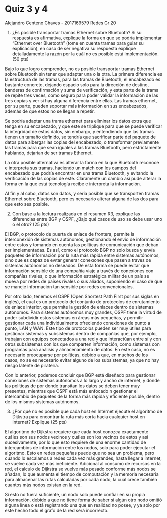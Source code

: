 # Quiz 3 y 4
Alejandro Centeno Chaves - 2017169579
Redes Gr 20
1.	¿Es posible transportar tramas Ethernet sobre Bluetooth? Si su respuesta es afirmativa, explique la forma en que se podría implementar “Ethernet over Bluetooth” (tome en cuenta tramas para guiar su explicación), en caso de ser negativa su respuesta explique detalladamente la razón por la cuál no es posible está implementación. (50 pts)

Bajo lo que logro comprender, no es posible transportar tramas Ethernet sobre Bluetooth sin tener que adaptar una o la otra.
La primera diferencia es la estructura de las tramas, para las tramas de Bluetooth, el encabezado es bastante concreto, dejando espacio solo para la dirección de destino, banderas de confirmación y suma de verificación, y esta parte de la trama se repite tres veces, como seguro para poder validar la información de las tres copias y ver si hay alguna diferencia entre ellas. Las tramas ethernet, por su parte, pueden soportar más información en sus encabezados, además de que estos no se llegan a repetir.

Se podría adaptar una trama ethernet para eliminar los datos extra que tenga en su encabezado, y que este se triplique para que se puede verificar la integridad de estos datos, sin embargo, y entendiendo que las tramas tienen un tamaño definido, se tendría que sacrificar parte del paquete de datos para albergar las copias del encabezado, o transformar previamente las tramas para que sean iguales a las tramas Bluetooth, pero estrictamente hablando, dejarían de ser tramas Ethernet.

La otra posible alternativa es alterar la forma en la que Bluetooth reconoce e interpreta sus tramas, haciendo un match con los campos del encabezado que podría encontrar en una trama Bluetooth, y evitando la verificación de las copias de este. Claramente un cambio así pude alterar la forma en la que está tecnología recibe e interpreta la información.

Al fin y al cabo, datos son datos, y sería posible que se transporten tramas Ethernet sobre Bluetooth, pero es necesario alterar alguna de las dos para que esto sea posible.

2.	Con base a la lectura realizada en el resumen R3, explique las diferencias entre BGP y OSPF, ¿Bajo qué casos de uso se debe usar uno o el otro? (25 pts)

El BGP, o protocolo de puerta de enlace de frontera, permite la interconexión de sistemas autónomos, gestionando el envío de información entre estos y tomando en cuenta las políticas de comunicación que deban ser implementadas. Es así, como el protocolo BGP no solo busca y envía paquetes de información por la ruta más rápida entre sistemas autónomos, sino que es capaz de evitar generar conexiones que pasen a través de sistemas autónomos no deseados. De esta forma se puede evitar que información sensible de una compañía viaje a través de conexiones con compañías rivales, o que información estratégica militar de un país se mueva por redes de países rivales o sus aliados, suponiendo el caso de que se maneje información tan sensible por redes convencionales.

Por otro lado, tenemos el OSPF (Open Shortest Path First por sus siglas en inglés), el cual es un protocolo del conjunto de protocolos de enrutamiento de enlace interior, que permite la gestión de enlaces dentro de sistemas autónomos. Para sistemas autónomos muy grandes, OSPF tiene la virtud de poder subdividir estos sistemas en áreas más pequeñas, y permitir gestionar cada una individualmente ofreciendo conexiones de punto a punto, LAN y WAN. Este tipo de protocolos pueden ser muy útiles para gestionar sistemas y subsistemas dentro de compañías que, por ejemplo, trabajan con equipos conectados a una red y que interactúan entre sí y con otros subsistemas con los que comparten información, como sistemas con programas para análisis y almacenamiento de datos. En este caso, no es necesario preocuparse por políticas, debido a que, en muchos de los casos, no se es necesario evitar alguno de los subsistemas, ya que no hay riesgo latente de piratería.

Con lo anterior, podemos concluir que BGP está diseñado para gestionar conexiones de sistemas autónomos a lo largo y ancho de internet, y donde las políticas de por donde transitan los datos se deben tener muy presentes, mientras que OSPF está más enfocado n gestionar el intercambio de paquetes de la forma más rápida y eficiente posible, dentro de los mismos sistemas autónomos.

3.	¿Por qué no es posible que cada host en Internet ejecute el algoritmo de Dijkstra para encontrar la ruta más corta hacia cualquier host en Internet? Explique (25 pts)

El algoritmo de Dijkstra requiere que cada host conozca exactamente cuáles son sus nodos vecinos y cuáles son los vecinos de estos y así sucesivamente, por lo que esto requiere de una enorme cantidad de intercambios de información entre los nodos, solo para poder ejecutar el algoritmo. Esto en redes pequeñas puede que no sea un problema, pero cuando lo escalamos a redes cada vez más grandes, hasta llegar a internet, se vuelve cada vez más ineficiente. Adicional al consumo de recursos en la red, el calculo de Dijkstra se vuelve más pesado conforme más nodos se añadan, lo que aumenta el tiempo de computación y la memoria necesaria para almacenar las rutas calculadas por cada nodo, la cual crece también cuantos más nodos existan en la red.

Si esto no fuera suficiente, un nodo solo puede confiar en su propia información, debido a que no tiene forma de saber si algún otro nodo omitió alguna línea o está registrando una que en realidad no posee, y ya solo por este hecho todo el grafo de la red será incorrecto.




